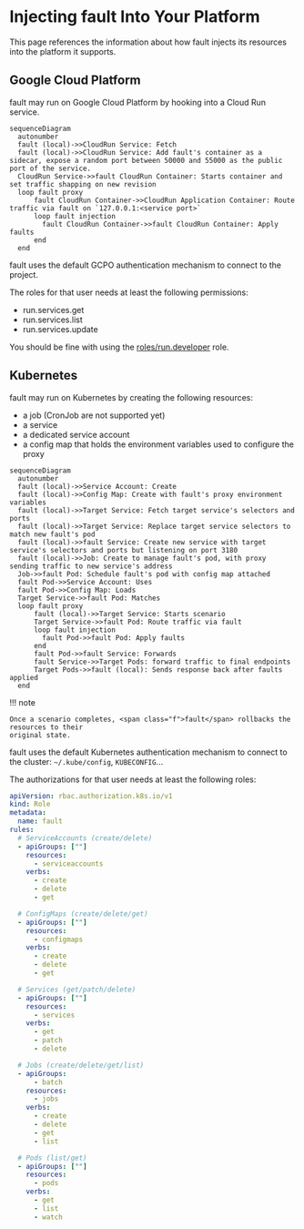 # Injecting <span class="f">fault</span> Into Your Platform

This page references the information about how <span class="f">fault</span> injects its resources
into the platform it supports.

## Google Cloud Platform

<span class="f">fault</span> may run on Google Cloud Platform by 
hooking into a Cloud Run service.


```mermaid
sequenceDiagram
  autonumber
  fault (local)->>CloudRun Service: Fetch
  fault (local)->>CloudRun Service: Add fault's container as a sidecar, expose a random port between 50000 and 55000 as the public port of the service.
  CloudRun Service->>fault CloudRun Container: Starts container and set traffic shapping on new revision
  loop fault proxy
      fault CloudRun Container->>CloudRun Application Container: Route traffic via fault on `127.0.0.1:<service port>`
      loop fault injection
        fault CloudRun Container->>fault CloudRun Container: Apply faults
      end
  end
```

<span class="f">fault</span> uses the default GCPO authentication mechanism to
connect to the project.

The roles for that user needs at least the following permissions:

- run.services.get
- run.services.list
- run.services.update

You should be fine with using the [roles/run.developer](https://cloud.google.com/run/docs/reference/iam/roles#run.developer) role.

## Kubernetes

<span class="f">fault</span> may run on Kubernetes by creating the following resources:

* a job (CronJob are not supported yet)
* a service
* a dedicated service account
* a config map that holds the environment variables used to configure the proxy

```mermaid
sequenceDiagram
  autonumber
  fault (local)->>Service Account: Create
  fault (local)->>Config Map: Create with fault's proxy environment variables
  fault (local)->>Target Service: Fetch target service's selectors and ports
  fault (local)->>Target Service: Replace target service selectors to match new fault's pod
  fault (local)->>fault Service: Create new service with target service's selectors and ports but listening on port 3180
  fault (local)->>Job: Create to manage fault's pod, with proxy sending traffic to new service's address
  Job->>fault Pod: Schedule fault's pod with config map attached
  fault Pod->>Service Account: Uses
  fault Pod->>Config Map: Loads
  Target Service->>fault Pod: Matches
  loop fault proxy
      fault (local)->>Target Service: Starts scenario
      Target Service->>fault Pod: Route traffic via fault
      loop fault injection
        fault Pod->>fault Pod: Apply faults
      end
      fault Pod->>fault Service: Forwards
      fault Service->>Target Pods: forward traffic to final endpoints
      Target Pods->>fault (local): Sends response back after faults applied
  end
```

!!! note

    Once a scenario completes, <span class="f">fault</span> rollbacks the resources to their
    original state.

<span class="f">fault</span> uses the default Kubernetes authentication mechanism to connect
to the cluster: `~/.kube/config`, `KUBECONFIG`...

The authorizations for that user needs at least the following roles:

```yaml
apiVersion: rbac.authorization.k8s.io/v1
kind: Role
metadata:
  name: fault
rules:
  # ServiceAccounts (create/delete)
  - apiGroups: [""]
    resources:
      - serviceaccounts
    verbs:
      - create
      - delete
      - get

  # ConfigMaps (create/delete/get)
  - apiGroups: [""]
    resources:
      - configmaps
    verbs:
      - create
      - delete
      - get

  # Services (get/patch/delete)
  - apiGroups: [""]
    resources:
      - services
    verbs:
      - get
      - patch
      - delete

  # Jobs (create/delete/get/list)
  - apiGroups:
      - batch
    resources:
      - jobs
    verbs:
      - create
      - delete
      - get
      - list

  # Pods (list/get)
  - apiGroups: [""]
    resources:
      - pods
    verbs:
      - get
      - list
      - watch
```
